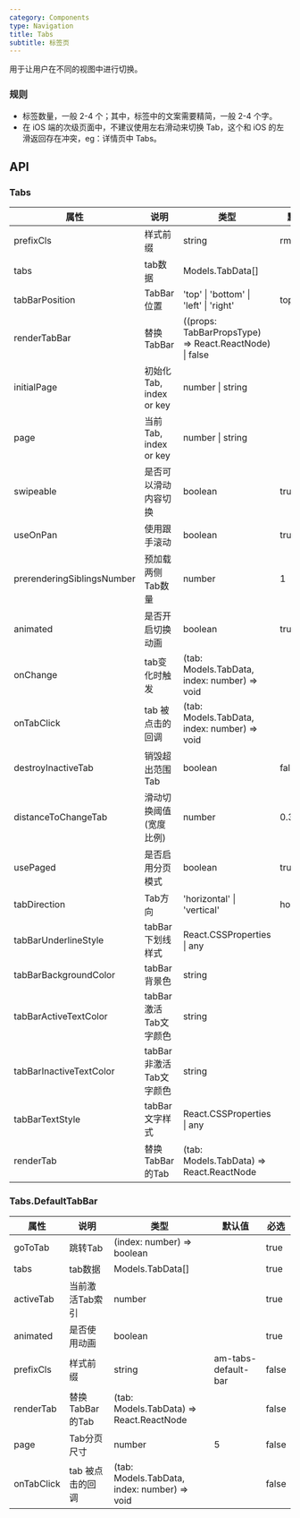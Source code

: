 ```yaml
---
category: Components
type: Navigation
title: Tabs
subtitle: 标签页
---
```


用于让用户在不同的视图中进行切换。

### 规则
- 标签数量，一般 2-4 个；其中，标签中的文案需要精简，一般 2-4 个字。
- 在 iOS 端的次级页面中，不建议使用左右滑动来切换 Tab，这个和 iOS 的左滑返回存在冲突，eg：详情页中 Tabs。

## API

### Tabs

属性 | 说明 | 类型 | 默认值 | 必选
----|-----|------|------|------
prefixCls  | 样式前缀| string |  rmc-tabs | false
tabs | tab数据 | Models.TabData[] |  | true
tabBarPosition  | TabBar位置 | 'top' \| 'bottom' \| 'left' \| 'right' |  top | false
renderTabBar  | 替换TabBar | ((props: TabBarPropsType) => React.ReactNode) \| false |  | false
initialPage  | 初始化Tab, index or key | number \| string |  | false
page  | 当前Tab, index or key | number \| string |  | false
swipeable  | 是否可以滑动内容切换 | boolean |  true | false
useOnPan  | 使用跟手滚动 | boolean |  true | false
prerenderingSiblingsNumber  | 预加载两侧Tab数量 | number |  1 | false
animated  | 是否开启切换动画 | boolean |  true | false
onChange  | tab变化时触发 | (tab: Models.TabData, index: number) => void |  | false
onTabClick  | tab 被点击的回调 | (tab: Models.TabData, index: number) => void |  | false
destroyInactiveTab | 销毁超出范围Tab | boolean |  false | false
distanceToChangeTab | 滑动切换阈值(宽度比例) | number |  0.3 | false
usePaged | 是否启用分页模式 | boolean |  true | false
tabDirection | Tab方向 | 'horizontal' \| 'vertical' |  horizontal | false
tabBarUnderlineStyle  | tabBar下划线样式 | React.CSSProperties \| any |  | false
tabBarBackgroundColor  | tabBar背景色 | string |  | false
tabBarActiveTextColor  | tabBar激活Tab文字颜色 | string |  | false
tabBarInactiveTextColor  | tabBar非激活Tab文字颜色 | string |  | false
tabBarTextStyle  | tabBar文字样式 | React.CSSProperties \| any |  | false
renderTab | 替换TabBar的Tab | (tab: Models.TabData) => React.ReactNode | | false

### Tabs.DefaultTabBar

属性 | 说明 | 类型 | 默认值 | 必选
----|-----|------|------|------
goToTab | 跳转Tab | (index: number) => boolean | | true
tabs|tab数据 | Models.TabData[] | | true
activeTab | 当前激活Tab索引 | number | | true
animated | 是否使用动画 | boolean | | true
prefixCls | 样式前缀 | string | am-tabs-default-bar|false
renderTab | 替换TabBar的Tab | (tab: Models.TabData) => React.ReactNode | | false
page | Tab分页尺寸 | number | 5 | false
onTabClick  | tab 被点击的回调 | (tab: Models.TabData, index: number) => void |  | false
